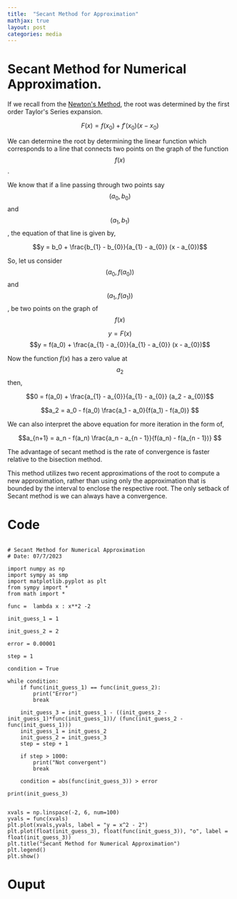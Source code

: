 ```yaml
---
title:  "Secant Method for Approximation"
mathjax: true
layout: post
categories: media
---
```


# Secant Method for Numerical Approximation.
If we recall from the [Newton's Method](https://surajpowar.github.io/Newton's-method), the root was determined by the first order Taylor's Series expansion.

$$F(x) = f(x_0) + f'(x_0) (x - x_0)$$

We can determine the root by determining the linear function which corresponds to a line that connects two points on the graph of the function $$f(x)$$.

We know that if a line passing through two points say $$(a_0, b_0)$$ and $$(a_1, b_1)$$, the equation of that line is given by, 

$$y = b_0 + \frac{b_{1} - b_{0}}{a_{1} - a_{0}} (x - a_{0})$$

So, let us consider $$(a_0, f(a_0))$$ and $$(a_1, f(a_1))$$, be two points on the graph of $$f(x)$$

$$y = F(x) $$
$$y = f(a_0) + \frac{a_{1} - a_{0}}{a_{1} - a_{0}} (x - a_{0})$$

Now the function $f(x)$ has a zero value at $$a_2$$ then,

$$0 = f(a_0) + \frac{a_{1} - a_{0}}{a_{1} - a_{0}} (a_2 - a_{0})$$

$$a_2 = a_0 - f(a_0) \frac{a_1 - a_0}{f(a_1) - f(a_0)} $$

We can also interpret the above equation for more iteration in the form of,

$$a_{n+1} = a_n -  f(a_n) \frac{a_n - a_{n - 1}}{f(a_n) - f(a_{n - 1})} $$

The advantage of secant method is the rate of convergence is faster relative to the bisection method.

This method utilizes two recent approximations of the root to compute a new approximation, rather than using only the approximation that is bounded by the interval to enclose the respective root. The only setback of Secant method is we can always have a convergence.





# Code
```python3

# Secant Method for Numerical Approximation
# Date: 07/7/2023

import numpy as np
import sympy as smp
import matplotlib.pyplot as plt
from sympy import *
from math import *

func =  lambda x : x**2 -2

init_guess_1 = 1

init_guess_2 = 2

error = 0.00001

step = 1

condition = True

while condition:
    if func(init_guess_1) == func(init_guess_2):
        print("Error")
        break
    
    init_guess_3 = init_guess_1 - ((init_guess_2 - init_guess_1)*func(init_guess_1))/ (func(init_guess_2 - func(init_guess_1)))
    init_guess_1 = init_guess_2
    init_guess_2 = init_guess_3
    step = step + 1

    if step > 1000:
        print("Not convergent")
        break

    condition = abs(func(init_guess_3)) > error

print(init_guess_3)


xvals = np.linspace(-2, 6, num=100)
yvals = func(xvals)
plt.plot(xvals,yvals, label = "y = x^2 - 2")
plt.plot(float(init_guess_3), float(func(init_guess_3)), "o", label = float(init_guess_3))
plt.title("Secant Method for Numerical Approximation")
plt.legend()
plt.show()

```

# Ouput


